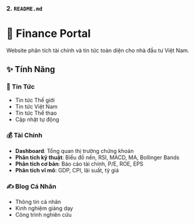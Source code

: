 ### 2. `README.md`


# 💼 Finance Portal

Website phân tích tài chính và tin tức toàn diện cho nhà đầu tư Việt Nam.

## ✨ Tính Năng

### 📰 Tin Tức
- Tin tức Thế giới
- Tin tức Việt Nam
- Tin tức Thể thao
- Cập nhật tự động

### 💰 Tài Chính
- **Dashboard**: Tổng quan thị trường chứng khoán
- **Phân tích kỹ thuật**: Biểu đồ nến, RSI, MACD, MA, Bollinger Bands
- **Phân tích cơ bản**: Báo cáo tài chính, P/E, ROE, EPS
- **Phân tích vĩ mô**: GDP, CPI, lãi suất, tỷ giá

### ✍️ Blog Cá Nhân
- Thông tin cá nhân
- Kinh nghiệm giảng dạy
- Công trình nghiên cứu

